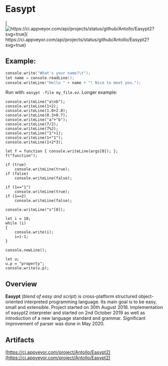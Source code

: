# Easypt

[![https://ci.appveyor.com/api/projects/status/github/Antollo/Easypt2?svg=true]( https://ci.appveyor.com/api/projects/status/github/Antollo/Easypt2?svg=true)](https://ci.appveyor.com/project/Antollo/Easypt2)

## Example:

```c
console.write("What's your name?\t");
let name = console.readLine();
console.writeLine("Hello " + name + "! Nice to meet you.");
```

Run with: `easypt -file my_file.ez`. Longer example:

```
console.writeLine("a\nb");
console.writeLine(1+2);
console.writeLine(1.0+2.0);
console.writeLine(0.3+0.7);
console.writeLine("a"+"b");
console.writeLine(7/2);
console.writeLine(7%2);
console.writeLine("1"+1);
console.writeLine(1+"1");
console.writeLine(1+2*3);

let f = function { console.writeLine(args[0]); };
f("function");

if (true)  
    console.writeLine(true);
if (false)  
    console.writeLine(false);

if (1=="1")  
    console.writeLine(true);
if (1==2)  
    console.writeLine(false);

console.writeLine("s"[0]);

let i = 10;
while (i)
{
    console.write(i);
    i=i-1;
}

console.newLine();

let u;
u.p = "property";
console.write(u.p);
```




## Overview

__Easypt__ (_blend of easy and script_) is cross-platform structured object-oriented interpreted programming language. Its main goal is to be easy, small and extensible. Project started on 30th August 2018. Implementation of easypt2 interpreter and started on 2nd October 2019 as well as introduction of a new language standard and grammar. Significant improvement of parser was done in May 2020.
 
## Artifacts

[https://ci.appveyor.com/project/Antollo/Easypt2](https://ci.appveyor.com/project/Antollo/Easypt2)
